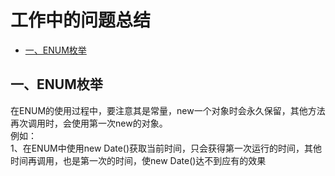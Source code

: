 # 工作中的问题总结
   * [一、ENUM枚举](#一ENUM枚举)
     

## 一、ENUM枚举
在ENUM的使用过程中，要注意其是常量，new一个对象时会永久保留，其他方法再次调用时，会使用第一次new的对象。  
例如：  
1、在ENUM中使用new Date()获取当前时间，只会获得第一次运行的时间，其他时间再调用，也是第一次的时间，使new Date()达不到应有的效果

